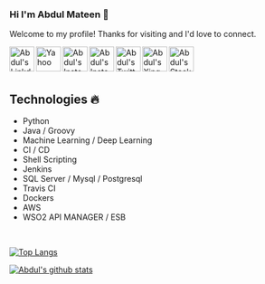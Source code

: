 ### Hi I'm Abdul Mateen 👋
Welcome to my profile! Thanks for visiting and I'd love to connect.
<br />

<a href="https://www.linkedin.com/in/abdul-mateen59/">
  <img align="left" alt="Abdul's LinkdeIn" width="44px" src="https://cdn.jsdelivr.net/npm/simple-icons@v3/icons/linkedin.svg" />
</a>
<a href="mailto:abdul.mateen59@yahoo.com">
  <img align="left" alt="Yahoo" width="44px" src="https://cdn.jsdelivr.net/npm/simple-icons@3.9.0/icons/yahoo.svg" />
</a>
<a href="https://www.instagram.com/abdul.mateen59/">
  <img align="left" alt="Abdul's Instagram" width="44px" src="https://cdn.jsdelivr.net/npm/simple-icons@v3/icons/instagram.svg" />
</a>

<a href="https://www.facebook.com/N3vRMor3">
  <img align="left" alt="Abdul's Instagram" width="44px" src="https://cdn.jsdelivr.net/npm/simple-icons@v3/icons/facebook.svg" />
</a>
<a href="https://twitter.com/AbdulMateen59">
  <img align="left" alt="Abdul's Twitter" width="44px" src="https://cdn.jsdelivr.net/npm/simple-icons@v3/icons/twitter.svg" />
</a>
<a href="https://www.xing.com/profile/Abdul_Mateen8/cv">
  <img align="left" alt="Abdul's Xing" width="44px" src="https://cdn.jsdelivr.net/npm/simple-icons@v3/icons/xing.svg" />
</a>
<a href="https://stackoverflow.com/users/12366413/abdul-mateen">
  <img align="left" alt="Abdul's Stackoverflow" width="44px" src="https://cdn.jsdelivr.net/npm/simple-icons@v3/icons/stackoverflow.svg" />
</a>

<br />
<br />
<br />


## Technologies :fire:
- Python
- Java / Groovy
- Machine Learning / Deep Learning
- CI / CD
- Shell Scripting
- Jenkins
- SQL Server / Mysql / Postgresql 
- Travis CI
- Dockers
- AWS 
- WSO2 API MANAGER / ESB

<br />

[![Top Langs](https://github-readme-stats.vercel.app/api/top-langs/?username=abdulmateen59&theme=dark&show_icons=true)](https://github.com/abdulmateen59/github-readme-stats)

[![Abdul's github stats](https://github-readme-stats.vercel.app/api?username=abdulmateen59&show_icons=true&theme=dark)](https://github.com/abdulmateen59/github-readme-stats)
